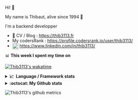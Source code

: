 Hi! 👋

My name is Thibaut, alive since 1994 🍷

I'm a backend developper

-   📝 CV / Blog : https://thib3113.fr
-   My codersRank : https://profile.codersrank.io/user/thib3113/
-   <a href="https://www.linkedin.com/in/thib3113/"><img align="left" alt="Thib3113's Linkedin" width="21px" src="https://img.icons8.com/color/48/linkedin.png" /></a> https://www.linkedin.com/in/thib3113/

📊 **This week I spent my time on**

[![Thib3113's wakatime](https://github-readme-stats.vercel.app/api/wakatime?username=thib3113&layout=default&theme=dracula&langs_count=6&hide_title=true&hide_border=true)](https://wakatime.com/@thib3113)

<details>
  <summary><b>📈&nbsp;&nbsp;Language&nbsp;/&nbsp;Framework stats</b></summary>
  <br/>  
  <a href='https://profile.codersrank.io/user/thib3113/'>
  <img src='http://cr-skills-chart-widget.azurewebsites.net/api/api?username=thib3113&padding=30&skills=php,batchfile,javascript,less,mysql,reactjs,scss,shell,typescript,vue'>
  </a>
</details>

<details>
  <summary><b>:octocat: My Github stats</b></summary>
  <br/>  
  
  <img src="https://github-readme-stats.vercel.app/api?username=thib3113&theme=dracula&show_icons=true&" alt="Thib3113's GitHub stats" />

<!--START_SECTION:activity-->

1. 🗣 Commented on [#441](https://github.com/bendotcodes/cookies/pull/441#issuecomment-1878587587) in [bendotcodes/cookies](https://github.com/bendotcodes/cookies)
2. 🗣 Commented on [#441](https://github.com/bendotcodes/cookies/pull/441#issuecomment-1878485365) in [bendotcodes/cookies](https://github.com/bendotcodes/cookies)
3. 🚀 Published release [lovebox-client/v1.1.0](https://github.com/thib3113/node-lovebox/releases/tag/lovebox-client/v1.1.0) in [thib3113/node-lovebox](https://github.com/thib3113/node-lovebox)
4. 💪 Opened PR [#441](https://github.com/bendotcodes/cookies/pull/441) in [bendotcodes/cookies](https://github.com/bendotcodes/cookies)
5. 🗣 Commented on [#440](https://github.com/bendotcodes/cookies/issues/440#issuecomment-1875145106) in [bendotcodes/cookies](https://github.com/bendotcodes/cookies)
 <!--END_SECTION:activity-->

</details>

![Thib3113's github metrics](https://gist.githubusercontent.com/thib3113/83a96e16f8bca103f1b0e376186c66ec/raw/github-metrics.svg)
